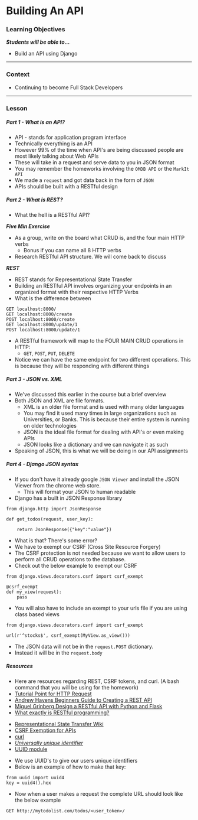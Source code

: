 # Building An API

### Learning Objectives
***Students will be able to...***

* Build an API using Django

---
### Context

* Continuing to become Full Stack Developers

---
### Lesson

##### Part 1 - What is an API?

* API - stands for application program interface
* Technically everything is an API
* However 99% of the time when API's are being discussed people are most likely talking about Web APIs
* These will take in a request and serve data to you in JSON format
* You may remember the homeworks involving the `OMDB API` or the `MarkIt API`
* We made a `request` and got data back in the form of `JSON`
* APIs should be built with a RESTful design

##### Part 2 - What is REST?

* What the hell is a RESTful API?

***Five Min Exercise***

* As a group, write on the board what CRUD is, and the four main HTTP verbs
	* Bonus if you can name all 8 HTTP verbs
* Research RESTful API structure. We will come back to discuss

***REST***

* REST stands for Representational State Transfer
* Building an RESTful API involves organizing your endpoints in an organized format with their respective HTTP Verbs
* What is the difference between 

```
GET localhost:8000/
GET localhost:8000/create
POST localhost:8000/create
GET localhost:8000/update/1
POST localhost:8000/update/1
```
* A RESTful framework will map to the FOUR MAIN CRUD operations in HTTP:
	* `GET`, `POST`, `PUT`, `DELETE`
* Notice we can have the same endpoint for two different operations. This is because they will be responding with different things 

##### Part 3 - JSON vs. XML

* We've discussed this earlier in the course but a brief overview
* Both JSON and XML are file formats.
	* XML is an older file format and is used with many older languages
	* You may find it used many times in large organizations such as Universities, or Banks. This is because their entire system is running on older technologies
	* JSON is the ideal file format for dealing with API's or even making APIs
	* JSON looks like a dictionary and we can navigate it as such
* Speaking of JSON, this is what we will be doing in our API assignments

##### Part 4 - Django JSON syntax

* If you don't have it already google `JSON Viewer` and install the JSON Viewer from the chrome web store.
	* This will format your JSON to human readable
* Django has a built in JSON Response library

```
from django.http import JsonResponse

def get_todos(request, user_key):
	
	return JsonResponse({"key":"value"})
```
* What is that? There's some error? 
* We have to exempt our CSRF (Cross Site Resource Forgery)
* The CSRF protection is not needed because we want to allow users to perform all CRUD operations to the database. 
* Check out the below example to exempt our CSRF

```
from django.views.decorators.csrf import csrf_exempt

@csrf_exempt
def my_view(request):
	pass
```
* You will also have to include an exempt to your urls file if you are using class based views

```
from django.views.decorators.csrf import csrf_exempt

url(r'^stocks$', csrf_exempt(MyView.as_view()))
```
* The JSON data will not be in the `request.POST` dictionary.
* Instead it will be in the `request.body`

##### Resources

* Here are resources regarding REST, CSRF tokens, and curl. (A bash command that you will be using for the homework)
* [Tutorial Point for HTTP Request](http://www.tutorialspoint.com/http/http_requests.htm)
* [Andrew Havens Beginners Guide to Creating a REST API](http://www.andrewhavens.com/posts/20/beginners-guide-to-creating-a-rest-api/)
* [Miguel Grinberg Design a RESTful API with Python and Flask](http://blog.miguelgrinberg.com/post/designing-a-restful-api-with-python-and-flask)
* [What exactly is RESTful programming?](http://stackoverflow.com/questions/671118/what-exactly-is-restful-programming)
- [Representational State Transfer Wiki](https://en.wikipedia.org/wiki/Representational_state_transfer)
- [CSRF Exemption for APIs](http://stackoverflow.com/questions/10741339/do-csrf-attack-worries-apply-to-apis)
- [curl](http://superuser.com/questions/149329/what-is-the-curl-command-line-syntax-to-do-a-post-request)
- [*Universally unique identifier*](https://en.wikipedia.org/wiki/Universally_unique_identifier)
- [UUID module](https://docs.python.org/3/library/uuid.html#uuid.UUID)
* We use UUID's to give our users unique identifiers 
* Below is an example of how to make that key:

```
from uuid import uuid4
key = uuid4().hex
```
* Now when a user makes a request the complete URL should look like the below example

```
GET http://mytodolist.com/todos/<user_token>/
```
